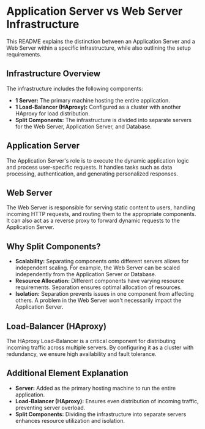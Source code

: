 
# Application Server vs Web Server Infrastructure

This README explains the distinction between an Application Server and a Web Server within a specific infrastructure, while also outlining the setup requirements.

## Infrastructure Overview

The infrastructure includes the following components:
- **1 Server:** The primary machine hosting the entire application.
- **1 Load-Balancer (HAproxy):** Configured as a cluster with another HAproxy for load distribution.
- **Split Components:** The infrastructure is divided into separate servers for the Web Server, Application Server, and Database.

## Application Server

The Application Server's role is to execute the dynamic application logic and process user-specific requests. It handles tasks such as data processing, authentication, and generating personalized responses.

## Web Server

The Web Server is responsible for serving static content to users, handling incoming HTTP requests, and routing them to the appropriate components. It can also act as a reverse proxy to forward dynamic requests to the Application Server.

## Why Split Components?

- **Scalability:** Separating components onto different servers allows for independent scaling. For example, the Web Server can be scaled independently from the Application Server or Database.
- **Resource Allocation:** Different components have varying resource requirements. Separation ensures optimal allocation of resources.
- **Isolation:** Separation prevents issues in one component from affecting others. A problem in the Web Server won't necessarily impact the Application Server.

## Load-Balancer (HAproxy)

The HAproxy Load-Balancer is a critical component for distributing incoming traffic across multiple servers. By configuring it as a cluster with redundancy, we ensure high availability and fault tolerance.

## Additional Element Explanation

- **Server:** Added as the primary hosting machine to run the entire application.
- **Load-Balancer (HAproxy):** Ensures even distribution of incoming traffic, preventing server overload.
- **Split Components:** Dividing the infrastructure into separate servers enhances resource utilization and isolation.

